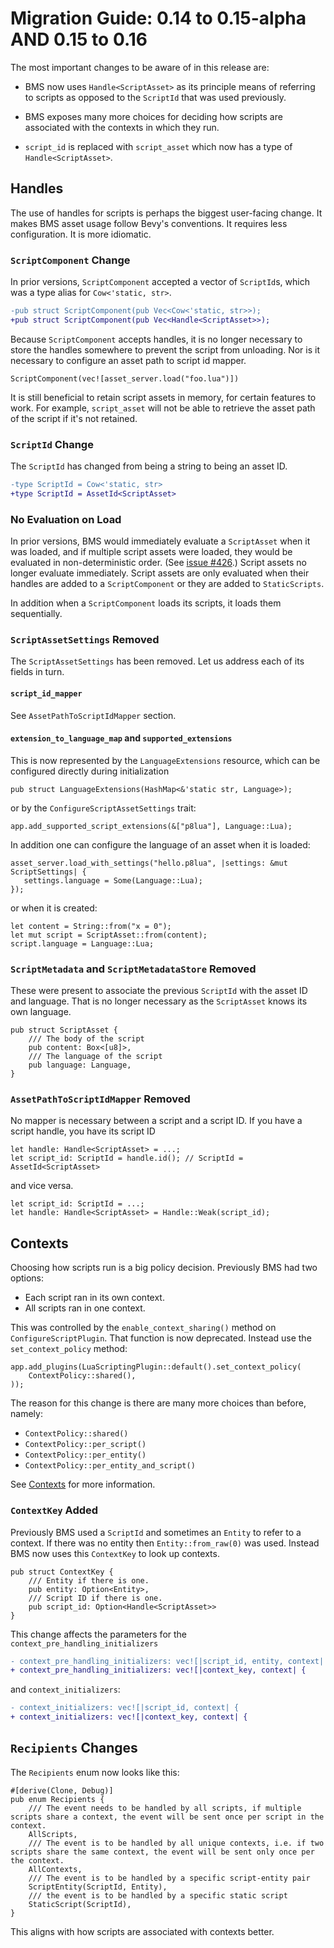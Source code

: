 # Migration Guide: 0.14 to 0.15-alpha AND 0.15 to 0.16

The most important changes to be aware of in this release are:

- BMS now uses `Handle<ScriptAsset>` as its principle means of referring to
  scripts as opposed to the `ScriptId` that was used previously.
  
- BMS exposes many more choices for deciding how scripts are associated with the
  contexts in which they run.
  
- `script_id` is replaced with `script_asset` which now has a type of `Handle<ScriptAsset>`.

## Handles

The use of handles for scripts is perhaps the biggest user-facing change. It makes BMS asset usage follow Bevy's conventions. It requires less configuration. It is more idiomatic.

### `ScriptComponent` Change

In prior versions, `ScriptComponent` accepted a vector of `ScriptId`s, which was a type alias for `Cow<'static, str>`.
```diff
-pub struct ScriptComponent(pub Vec<Cow<'static, str>>);
+pub struct ScriptComponent(pub Vec<Handle<ScriptAsset>>);
```
Because `ScriptComponent` accepts handles, it is no longer necessary to store the handles somewhere to prevent the script from unloading. Nor is it necessary to configure an asset path to script id mapper.
```rust,ignore
ScriptComponent(vec![asset_server.load("foo.lua")])
```

It is still beneficial to retain script assets in memory, for certain features to work. For example,
`script_asset` will not be able to retrieve the asset path of the script if it's not retained.

### `ScriptId` Change

The `ScriptId` has changed from being a string to being an asset ID.

```diff
-type ScriptId = Cow<'static, str>
+type ScriptId = AssetId<ScriptAsset>
```

### No Evaluation on Load

In prior versions, BMS would immediately evaluate a `ScriptAsset` when it was loaded, and if multiple script assets were loaded, they would be evaluated in non-deterministic order. (See [issue #426](https://github.com/makspll/bevy_mod_scripting/issues/426).) Script assets no longer evaluate immediately. Script assets are only evaluated when their handles are added to a `ScriptComponent` or they are added to `StaticScripts`.

In addition when a `ScriptComponent` loads its scripts, it loads them sequentially.

### `ScriptAssetSettings` Removed

The `ScriptAssetSettings` has been removed. Let us address each of its fields in turn.

#### `script_id_mapper`

See `AssetPathToScriptIdMapper` section.

#### `extension_to_language_map` and `supported_extensions`
This is now represented by the `LanguageExtensions` resource, which can be configured directly during initialization
```rust,ignore
pub struct LanguageExtensions(HashMap<&'static str, Language>);
```
or by the `ConfigureScriptAssetSettings` trait:
```rust,ignore
app.add_supported_script_extensions(&["p8lua"], Language::Lua);
```
In addition one can configure the language of an asset when it is loaded:
```rust,ignore
asset_server.load_with_settings("hello.p8lua", |settings: &mut ScriptSettings| {
   settings.language = Some(Language::Lua);
});
```
or when it is created:
```rust,ignore
let content = String::from("x = 0");
let mut script = ScriptAsset::from(content);
script.language = Language::Lua;
```
### `ScriptMetadata` and `ScriptMetadataStore` Removed

These were present to associate the previous `ScriptId` with the asset ID and language.
That is no longer necessary as the `ScriptAsset` knows its own language.

```rust,ignore
pub struct ScriptAsset {
    /// The body of the script
    pub content: Box<[u8]>,
    /// The language of the script
    pub language: Language,
}
```
### `AssetPathToScriptIdMapper` Removed

No mapper is necessary between a script and a script ID. If you have a script handle, you have its script ID

```rust,ignore
let handle: Handle<ScriptAsset> = ...;
let script_id: ScriptId = handle.id(); // ScriptId = AssetId<ScriptAsset>
```
and vice versa.

```rust,ignore
let script_id: ScriptId = ...;
let handle: Handle<ScriptAsset> = Handle::Weak(script_id);
```
## Contexts 
Choosing how scripts run is a big policy decision. Previously BMS had two options:
- Each script ran in its own context.
- All scripts ran in one context.

This was controlled by the `enable_context_sharing()` method on
`ConfigureScriptPlugin`. That function is now deprecated. Instead use the `set_context_policy` method:

```rust,ignore
app.add_plugins(LuaScriptingPlugin::default().set_context_policy(
    ContextPolicy::shared(),
));
```
The reason for this change is there are many more choices than before, namely:

- `ContextPolicy::shared()`
- `ContextPolicy::per_script()`
- `ContextPolicy::per_entity()`
- `ContextPolicy::per_entity_and_script()`

See [Contexts](../Summary/Contexts.md) for more information.

### `ContextKey` Added
Previously BMS used a `ScriptId` and sometimes an `Entity` to refer to a
context. If there was no entity then `Entity::from_raw(0)` was used. Instead BMS
now uses this `ContextKey` to look up contexts.

```rust,ignore
pub struct ContextKey {
    /// Entity if there is one.
    pub entity: Option<Entity>,
    /// Script ID if there is one.
    pub script_id: Option<Handle<ScriptAsset>>
}
```

This change affects the parameters for the `context_pre_handling_initializers`
```diff
- context_pre_handling_initializers: vec![|script_id, entity, context| {
+ context_pre_handling_initializers: vec![|context_key, context| {
```
and `context_initializers`:
```diff
- context_initializers: vec![|script_id, context| {
+ context_initializers: vec![|context_key, context| {
```

## `Recipients` Changes

The `Recipients` enum now looks like this:

```rust,ignore
#[derive(Clone, Debug)]
pub enum Recipients {
    /// The event needs to be handled by all scripts, if multiple scripts share a context, the event will be sent once per script in the context.
    AllScripts,
    /// The event is to be handled by all unique contexts, i.e. if two scripts share the same context, the event will be sent only once per the context.
    AllContexts,
    /// The event is to be handled by a specific script-entity pair
    ScriptEntity(ScriptId, Entity),
    /// the event is to be handled by a specific static script
    StaticScript(ScriptId),
}
```

This aligns with how scripts are associated with contexts better.